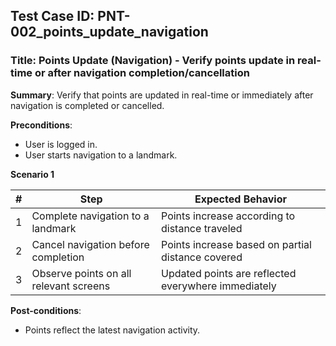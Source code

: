 ## Test Case ID: PNT-002_points_update_navigation
### Title: Points Update (Navigation) - Verify points update in real-time or after navigation completion/cancellation

**Summary**: Verify that points are updated in real-time or immediately after navigation is completed or cancelled.

**Preconditions**: 
- User is logged in.
- User starts navigation to a landmark.

**Scenario 1**

| # | Step                                      | Expected Behavior                                       |
|---|-------------------------------------------|--------------------------------------------------------|
| 1 | Complete navigation to a landmark         | Points increase according to distance traveled          |
| 2 | Cancel navigation before completion       | Points increase based on partial distance covered       |
| 3 | Observe points on all relevant screens    | Updated points are reflected everywhere immediately     |

**Post-conditions**:
- Points reflect the latest navigation activity.
